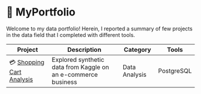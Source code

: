 # 💼 MyPortfolio

Welcome to my data portfolio! Herein, I reported a summary of few projects in the data field that I completed with different tools.


| Project | Description | Category | Tools |
|---|---|---|---|
| 💳 [Shopping Cart Analysis](https://github.com/wlafargue/MyPortfolio/blob/main/01-Shopping_Cart.ipynb) | Explored synthetic data from Kaggle on an e-commerce business |  Data Analysis | PostgreSQL |
